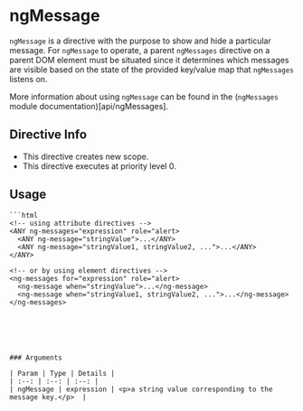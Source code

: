 



# ngMessage








`ngMessage` is a directive with the purpose to show and hide a particular message.
For `ngMessage` to operate, a parent `ngMessages` directive on a parent DOM element
must be situated since it determines which messages are visible based on the state
of the provided key/value map that `ngMessages` listens on.

More information about using `ngMessage` can be found in the
(`ngMessages` module documentation)[api/ngMessages].








## Directive Info

* This directive creates new scope.
* This directive executes at priority level 0.


## Usage


```
```html
<!-- using attribute directives -->
<ANY ng-messages="expression" role="alert>
  <ANY ng-message="stringValue">...</ANY>
  <ANY ng-message="stringValue1, stringValue2, ...">...</ANY>
</ANY>

<!-- or by using element directives -->
<ng-messages for="expression" role="alert>
  <ng-message when="stringValue">...</ng-message>
  <ng-message when="stringValue1, stringValue2, ...">...</ng-message>
</ng-messages>
```
```





### Arguments

| Param | Type | Details |
| :--: | :--: | :--: |
| ngMessage | expression | <p>a string value corresponding to the message key.</p>  |




